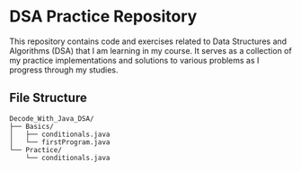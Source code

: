 # DSA Practice Repository

This repository contains code and exercises related to Data Structures and Algorithms (DSA) that I am learning in my course. It serves as a collection of my practice implementations and solutions to various problems as I progress through my studies.

## File Structure

```
Decode_With_Java_DSA/
├── Basics/
│   ├── conditionals.java
│   └── firstProgram.java
└── Practice/
    └── conditionals.java

